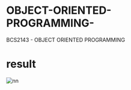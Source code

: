 # OBJECT-ORIENTED-PROGRAMMING-
BCS2143 - OBJECT ORIENTED PROGRAMMING

# result

![nn](https://user-images.githubusercontent.com/12325386/27505853-ac979094-58dc-11e7-903f-64757801ec37.jpg)
